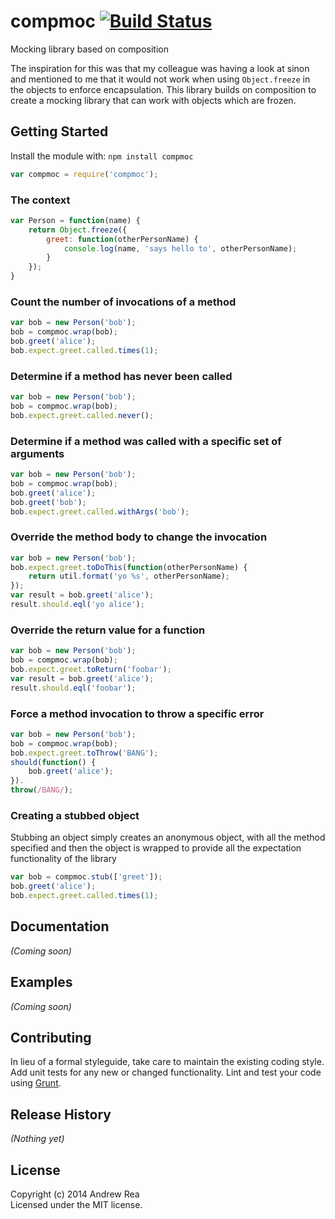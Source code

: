 # compmoc [![Build Status](https://secure.travis-ci.org/area/compmoc.png?branch=master)](http://travis-ci.org/area/compmoc)

Mocking library based on composition

The inspiration for this was that my colleague was having a look at sinon and mentioned to me that it would not work when using ```Object.freeze``` in the objects to enforce encapsulation.  This library builds on composition to create a mocking library that can work with objects which are frozen.

## Getting Started
Install the module with: `npm install compmoc`

```javascript
var compmoc = require('compmoc');
```

### The context
```javascript
var Person = function(name) {
    return Object.freeze({
        greet: function(otherPersonName) {
            console.log(name, 'says hello to', otherPersonName);
        }
    });
}
```

### Count the number of invocations of a method
```javascript
var bob = new Person('bob');
bob = compmoc.wrap(bob);
bob.greet('alice');
bob.expect.greet.called.times(1);
```

### Determine if a method has **never** been called
```javascript
var bob = new Person('bob');
bob = compmoc.wrap(bob);
bob.expect.greet.called.never();
```

### Determine if a method was called with a specific set of arguments
```javascript
var bob = new Person('bob');
bob = compmoc.wrap(bob);
bob.greet('alice');
bob.greet('bob');
bob.expect.greet.called.withArgs('bob');
```

### Override the method body to change the invocation
```javascript
var bob = new Person('bob');
bob.expect.greet.toDoThis(function(otherPersonName) {
    return util.format('yo %s', otherPersonName);
});
var result = bob.greet('alice');
result.should.eql('yo alice');
```

### Override the return value for a function
```javascript
var bob = new Person('bob');
bob = compmoc.wrap(bob);
bob.expect.greet.toReturn('foobar');
var result = bob.greet('alice');
result.should.eql('foobar');
```

### Force a method invocation to throw a specific error
```javascript
var bob = new Person('bob');
bob = compmoc.wrap(bob);
bob.expect.greet.toThrow('BANG');
should(function() {
    bob.greet('alice');
}).
throw(/BANG/);
```

### Creating a stubbed object

Stubbing an object simply creates an anonymous object, with all the method specified and then the object is wrapped to provide all the expectation functionality of the library

```javascript
var bob = compmoc.stub(['greet']);
bob.greet('alice');
bob.expect.greet.called.times(1);
```

## Documentation
_(Coming soon)_

## Examples
_(Coming soon)_

## Contributing
In lieu of a formal styleguide, take care to maintain the existing coding style. Add unit tests for any new or changed functionality. Lint and test your code using [Grunt](http://gruntjs.com/).

## Release History
_(Nothing yet)_

## License
Copyright (c) 2014 Andrew Rea  
Licensed under the MIT license.
